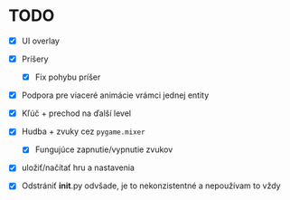 # TODO

- [x] UI overlay
- [x] Príšery
  - [x] Fix pohybu príšer
- [x] Podpora pre viaceré animácie vrámci jednej entity
- [x] Kľúč + prechod na ďalší level
- [x] Hudba + zvuky cez `pygame.mixer`
  - [x] Fungujúce zapnutie/vypnutie zvukov
- [x] uložiť/načítať hru a nastavenia

- [x] Odstrániť __init__.py odvšade, je to nekonzistentné a nepoužívam to vždy
